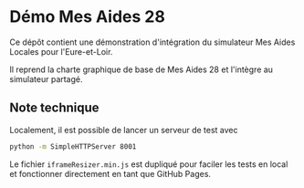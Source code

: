 # Démo Mes Aides 28

Ce dépôt contient une démonstration d'intégration du simulateur Mes Aides Locales pour l'Eure-et-Loir.

Il reprend la charte graphique de base de Mes Aides 28 et l'intègre au simulateur partagé.


## Note technique

Localement, il est possible de lancer un serveur de test avec

```bash
python -m SimpleHTTPServer 8001
```

Le fichier `iframeResizer.min.js` est dupliqué pour faciler les tests en local et fonctionner directement en tant que GitHub Pages.
